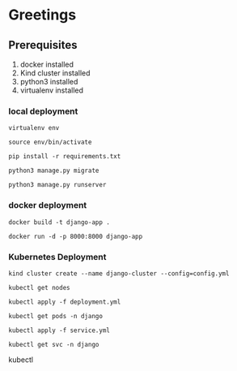 # Greetings

## Prerequisites
1. docker installed
2. Kind cluster installed
3. python3 installed
4. virtualenv installed 

### local deployment
```
virtualenv env
```
```
source env/bin/activate
```
```
pip install -r requirements.txt
```
```
python3 manage.py migrate
```
```
python3 manage.py runserver 
```

### docker deployment 
```
docker build -t django-app .
```
```
docker run -d -p 8000:8000 django-app
```

### Kubernetes Deployment
```
kind cluster create --name django-cluster --config=config.yml
```
```
kubectl get nodes
```
```
kubectl apply -f deployment.yml
```
```
kubectl get pods -n django
```
```
kubectl apply -f service.yml
```
```
kubectl get svc -n django
```
kubectl 
